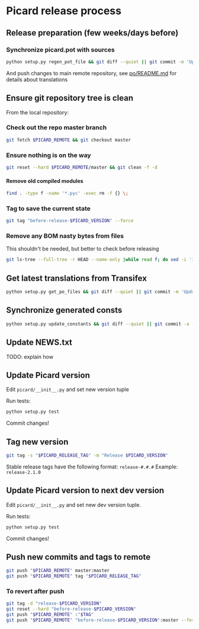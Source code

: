 # Picard release process


## Release preparation (few weeks/days before)


### Synchronize picard.pot with sources

```bash
python setup.py regen_pot_file && git diff --quiet || git commit -m 'Update pot file' -- po/picard.pot
```

And push changes to main remote repository, see [po/README.md](po/README.md) for details about translations

## Ensure git repository tree is clean

From the local repository:

### Check out the repo master branch

```bash
git fetch $PICARD_REMOTE && git checkout master
```

### Ensure nothing is on the way

```bash
git reset --hard $PICARD_REMOTE/master && git clean -f -d
```


#### Remove old compiled modules

```bash
find . -type f -name '*.pyc' -exec rm -f {} \;
```

### Tag to save the current state

```bash
git tag "before-release-$PICARD_VERSION" --force
```

### Remove any BOM nasty bytes from files

This shouldn't be needed, but better to check before releasing

```bash
git ls-tree --full-tree -r HEAD --name-only |while read f; do sed -i '1s/^\xEF\xBB\xBF//' "$f"; done && git diff --quiet || git commit -a -m 'Remove nasty BOM bytes'
```

## Get latest translations from Transifex

```bash
python setup.py get_po_files && git diff --quiet || git commit -m 'Update .po files' -- po/
```

## Synchronize generated consts

```bash
python setup.py update_constants && git diff --quiet || git commit -a -m 'Update constants' -- picard/const/*.py
```

## Update NEWS.txt

TODO: explain how

## Update Picard version

Edit `picard/__init__.py` and set new version tuple

Run tests:

```bash
python setup.py test
```

Commit changes!


## Tag new version

```bash
git tag -s "$PICARD_RELEASE_TAG" -m "Release $PICARD_VERSION"
```

Stable release tags have the following format: `release-#.#.#`
Example: `release-2.1.0`

## Update Picard version to next dev version

Edit `picard/__init__.py` and set new dev version tuple.

Run tests:

```bash
python setup.py test
```

Commit changes!


## Push new commits and tags to remote

```bash
git push "$PICARD_REMOTE" master:master
git push "$PICARD_REMOTE" tag "$PICARD_RELEASE_TAG"
```

### To revert after push

```bash
git tag -d "release-$PICARD_VERSION"
git reset --hard "before-release-$PICARD_VERSION"
git push "$PICARD_REMOTE" :"$TAG"
git push "$PICARD_REMOTE" "before-release-$PICARD_VERSION":master --force
```
